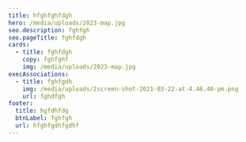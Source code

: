 ```yaml
---
title: hfghfghfdgh
hero: /media/uploads/2023-map.jpg
seo.description: fghfgh
seo.pageTitle: fghfdgh
cards:
  - title: fghfdgh
    copy: fghfghf
    img: /media/uploads/2023-map.jpg
execAssociations:
  - title: fghfgdh
    img: /media/uploads/2screen-shot-2021-03-22-at-4.46.40-pm.png
    url: fghdfgh
footer:
  title: hgfdhfdg
  btnLabel: fghfgh
  url: hfghfgdhfgdhf
---
```

